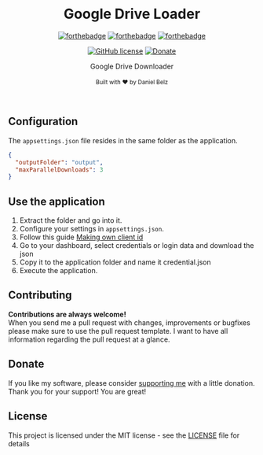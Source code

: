 ﻿﻿﻿﻿<h1 align="center">Google Drive Loader</h1><div align="center">

[![forthebadge](https://forthebadge.com/images/badges/made-with-c-sharp.svg)](https://forthebadge.com)
[![forthebadge](https://forthebadge.com/images/badges/built-with-love.svg)](https://forthebadge.com)
[![forthebadge](https://forthebadge.com/images/badges/you-didnt-ask-for-this.svg)](https://forthebadge.com)

[![GitHub license](https://img.shields.io/github/license/LegendaryB/GoogleDriveLoader.svg?longCache=true&style=flat-square)](https://github.com/LegendaryB/GoogleDriveLoader/blob/master/LICENSE)
[![Donate](https://img.shields.io/badge/Donate-PayPal-blue.svg)](https://paypal.me/alphadaniel)

Google Drive Downloader
<br>
<br>
<sub>Built with ❤︎ by Daniel Belz</sub>
</div><br>

## Configuration
The `appsettings.json` file resides in the same folder as the application.
```json
{
  "outputFolder": "output",
  "maxParallelDownloads": 3
}
```

## Use the application
1. Extract the folder and go into it.
2. Configure your settings in `appsettings.json`.
3. Follow this guide [Making own client id](https://rclone.org/drive/#making-your-own-client-id)
4. Go to your dashboard, select credentials or login data and download the json
5. Copy it to the application folder and name it credential.json
2. Execute the application.

## Contributing

__Contributions are always welcome!__  
When you send me a pull request with changes, improvements or bugfixes please make sure to use the pull request template. 
I want to have all information regarding the pull request at a glance.

## Donate
If you like my software, please consider [supporting me](https://paypal.me/alphadaniel) with a little donation. Thank you for your support! You are great!

## License

This project is licensed under the MIT license - see the [LICENSE](LICENSE) file for details

